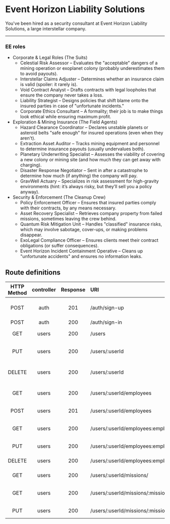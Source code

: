 # Event Horizon Liability Solutions

You've been hired as a security consultant at Event Horizon Liability Solutions, a large interstellar company.

----------------

### EE roles
- Corporate & Legal Roles (The Suits)
    - Celestial Risk Assessor – Evaluates the "acceptable" dangers of a mining operation or exoplanet colony (probably underestimates them to avoid payouts).
    - Interstellar Claims Adjuster – Determines whether an insurance claim is valid (spoiler: it rarely is).
    - Void Contract Analyst – Drafts contracts with legal loopholes that ensure the company never takes a loss.
    - Liability Strategist – Designs policies that shift blame onto the insured parties in case of "unfortunate incidents."
    - Corporate Ethics Consultant – A formality; their job is to make things look ethical while ensuring maximum profit.
- Exploration & Mining Insurance (The Field Agents)
    - Hazard Clearance Coordinator – Declares unstable planets or asteroid belts "safe enough" for insured operations (even when they aren't).
    - Extraction Asset Auditor – Tracks mining equipment and personnel to determine insurance payouts (usually undervalues both).
    - Planetary Underwriting Specialist – Assesses the viability of covering a new colony or mining site (and how much they can get away with charging).
    - Disaster Response Negotiator – Sent in after a catastrophe to determine how much (if anything) the company will pay.
    - GravWell Actuary – Specializes in risk assessment for high-gravity environments (hint: it’s always risky, but they’ll sell you a policy anyway).
- Security & Enforcement (The Cleanup Crew)
    - Policy Enforcement Officer – Ensures that insured parties comply with their contracts, by any means necessary.
    - Asset Recovery Specialist – Retrieves company property from failed missions, sometimes leaving the crew behind.
    - Quantum Risk Mitigation Unit – Handles "classified" insurance risks, which may involve sabotage, cover-ups, or making problems disappear.
    - ExoLegal Compliance Officer – Ensures clients meet their contract obligations (or suffer consequences).
    - Event Horizon Incident Containment Operative – Cleans up "unfortunate accidents" and ensures no information leaks.

## Route definitions

| HTTP Method              | controller | Response | URI | Use Case | status |
| :----------------: | :------: | :----: | :---- | :---- | :-----: |
| POST        |   auth   | 201 |  /auth/sign-up |  register and create a new user  | |
| POST        |   auth   | 200 |  /auth/sign-in |  log in  | |
| GET | users | 200 | /users | get all users | done |
| PUT | users | 200 | /users/:userId | update a user's details | |
| DELETE | users | 200 | /users/:userId | delete a user account | |
| GET | users | 200 | /users/:userId/employees | get index of employees | |
| POST | users | 201 | /users/:userId/employees | create new employee | |
| GET | users | 200 | /users/:userId/employees:employeeId | get one employee's details | |
| PUT | users | 200 | /users/:userId/employees:employeeId | edit an employee | |
| DELETE | users | 200 | /users/:userId/employees:employeeId | delete an employee | |
| GET | users | 200 | /users/:userId/missions/ | get index of missions | |
| GET | users | 200 | /users/:userId/missions/:missionId | get one mission's details | |
| PUT | users | 200 | /users/:userId/missions/:missionId | edit an mission | |


<!-- | POST | users | 201 | /users/:userId/missions/ | create new mission | -->
<!-- | DELETE | users | 200 | /users/:userId/missions/:missionId | delete an mission | -->